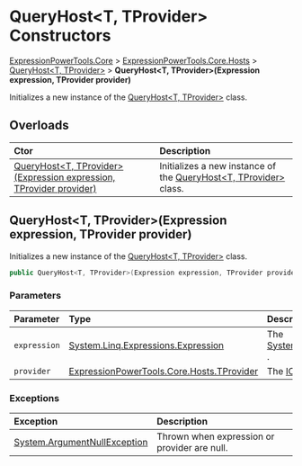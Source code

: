﻿# QueryHost&lt;T, TProvider> Constructors

[ExpressionPowerTools.Core](ExpressionPowerTools.Core.a.md) > [ExpressionPowerTools.Core.Hosts](ExpressionPowerTools.Core.Hosts.n.md) > [QueryHost<T, TProvider>](ExpressionPowerTools.Core.Hosts.QueryHost`2.cs.md) > **QueryHost&lt;T, TProvider>(Expression expression, TProvider provider)**

Initializes a new instance of the [QueryHost<T, TProvider>](ExpressionPowerTools.Core.Hosts.QueryHost`2.cs.md) class.

## Overloads

| Ctor | Description |
| :-- | :-- |
| [QueryHost&lt;T, TProvider>(Expression expression, TProvider provider)](#ctor-0) | Initializes a new instance of the [QueryHost&lt;T, TProvider>](ExpressionPowerTools.Core.Hosts.QueryHost`2.cs.md) class. |

<a name="#ctor-0"></a>
## QueryHost&lt;T, TProvider>(Expression expression, TProvider provider)

Initializes a new instance of the [QueryHost<T, TProvider>](ExpressionPowerTools.Core.Hosts.QueryHost`2.cs.md) class.

```csharp
public QueryHost<T, TProvider>(Expression expression, TProvider provider)
```

### Parameters

| Parameter | Type | Description |
| :-- | :-- | :-- |
| `expression` | [System.Linq.Expressions.Expression](https://docs.microsoft.com/dotnet/api/system.linq.expressions.expression) | The [System.Linq.Expressions.Expression](https://docs.microsoft.com/dotnet/api/system.linq.expressions.expression) . |
| `provider` | [ExpressionPowerTools.Core.Hosts.TProvider](https://docs.microsoft.com/dotnet/api/expressionpowertools.core.hosts.tprovider) | The [ICustomQueryProvider&lt;T>](ExpressionPowerTools.Core.Signatures.ICustomQueryProvider`1.i.md) . |

### Exceptions

| Exception | Description |
| :-- | :-- |
| [System.ArgumentNullException](https://docs.microsoft.com/dotnet/api/system.argumentnullexception) | Thrown when expression or provider are null. |

